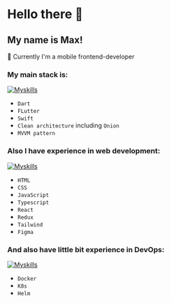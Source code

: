 # Hello there 👋

<!--
**tenmax97/tenmax97** is a ✨ _special_ ✨ repository because its `README.md` (this file) appears on your GitHub profile.

Here are some ideas to get you started:

- 🔭 I’m currently working on ...
- 🌱 I’m currently learning ...
- 👯 I’m looking to collaborate on ...
- 🤔 I’m looking for help with ...
- 💬 Ask me about ...
- 📫 How to reach me: ...
- 😄 Pronouns: ...
- ⚡ Fun fact: ...
-->
## My name is Max!
🔭 Currently I'm a mobile frontend-developer
### My main stack is:
[![Myskills](https://skillicons.dev/icons?i=dart,flutter,swift,vscode)](https://skillicons.dev)
- `Dart`
- `FLutter`
- `Swift`
- `Clean architecture` including `Onion`
- `MVVM pattern` 
### Also I have experience in web development:
[![Myskills](https://skillicons.dev/icons?i=html,css,js,ts,redux,tailwind,figma)](https://skillicons.dev)
- `HTML`
- `CSS`
- `JavaScript`
- `Typescript`
- `React`
- `Redux`
- `Tailwind`
- `Figma`
### And also have little bit experience in DevOps:
[![Myskills](https://skillicons.dev/icons?i=docker,kubernetes,helm)](https://skillicons.dev)
- `Docker`
- `K8s`
- `Helm`


